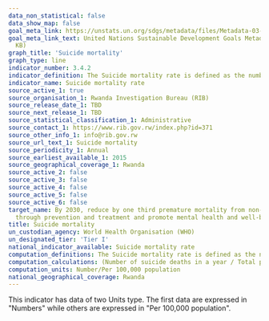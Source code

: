 ```yaml
---
data_non_statistical: false
data_show_map: false
goal_meta_link: https://unstats.un.org/sdgs/metadata/files/Metadata-03-04-02.pdf
goal_meta_link_text: United Nations Sustainable Development Goals Metadata (PDF 65.1
  KB)
graph_title: 'Suicide mortality'
graph_type: line
indicator_number: 3.4.2
indicator_definition: The Suicide mortality rate is defined as the number of suicide deaths in a year per 100, 000 population. Crude Suicide Rate (not age-adjusted)
indicator_name: Suicide mortality rate
source_active_1: true
source_organisation_1: Rwanda Investigation Bureau (RIB)
source_release_date_1: TBD
source_next_release_1: TBD
source_statistical_classification_1: Administrative
source_contact_1: https://www.rib.gov.rw/index.php?id=371
source_other_info_1: info@rib.gov.rw
source_url_text_1: Suicide mortality
source_periodicity_1: Annual
source_earliest_available_1: 2015
source_geographical_coverage_1: Rwanda
source_active_2: false
source_active_3: false
source_active_4: false
source_active_5: false
source_active_6: false
target_name: By 2030, reduce by one third premature mortality from non-communicable diseases
  through prevention and treatment and promote mental health and well-being
title: Suicide mortality 
un_custodian_agency: World Health Organisation (WHO)
un_designated_tier: 'Tier I'
national_indicator_available: Suicide mortality rate 
computation_definitions: The Suicide mortality rate is defined as the number of suicide deaths in a year per 100, 000 population. Crude Suicide Rate (not age-adjusted)
computation_calculations: (Number of suicide deaths in a year / Total population for the same calendar)* 100,000
computation_units: Number/Per 100,000 population 
national_geographical_coverage: Rwanda
---
```

This indicator has data of two Units type. The first data are expressed in "Numbers" while others are expressed in "Per 100,000 population". 
